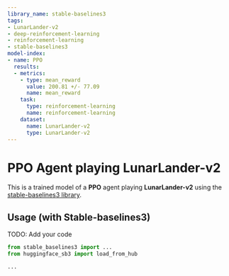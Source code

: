 ```yaml
---
library_name: stable-baselines3
tags:
- LunarLander-v2
- deep-reinforcement-learning
- reinforcement-learning
- stable-baselines3
model-index:
- name: PPO
  results:
  - metrics:
    - type: mean_reward
      value: 200.81 +/- 77.09
      name: mean_reward
    task:
      type: reinforcement-learning
      name: reinforcement-learning
    dataset:
      name: LunarLander-v2
      type: LunarLander-v2
---
```


# **PPO** Agent playing **LunarLander-v2**
This is a trained model of a **PPO** agent playing **LunarLander-v2**
using the [stable-baselines3 library](https://github.com/DLR-RM/stable-baselines3).

## Usage (with Stable-baselines3)
TODO: Add your code


```python
from stable_baselines3 import ...
from huggingface_sb3 import load_from_hub

...
```
